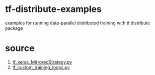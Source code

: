 # tf-distribute-examples
examples for running data-parallel distributed training with tf.distribute package

# source
1. [tf_keras_MirroredStrategy.py](https://tensorflow.google.cn/tutorials/distribute/keras)
2. [tf_custom_training_loops.py](https://tensorflow.google.cn/tutorials/distribute/custom_training)
